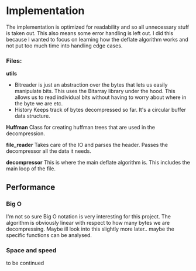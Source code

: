 # Implementation
The implementation is optimized for readability and so all unnecessary stuff is taken out. This also means some error handling is left out. I did this because I wanted to focus on learning how the deflate algorithm works and not put too much time into handling edge cases. 

### Files:

**utils**
- Bitreader
is just an abstraction over the bytes that lets us easily manipulate bits. This uses the Bitarray library under the hood. This allows us to read individual bits without having to worry about where in the byte we are etc.
- History
Keeps track of bytes decompressed so far. It's a circular buffer data structure.

**Huffman**
Class for creating huffman trees that are used in the decompression.

**file_reader**
Takes care of the IO and parses the header. Passes the decompressor all the data it needs.

**decompressor**
This is where the main deflate algorithm is. This includes the main loop of the file.



## Performance

### Big O
I'm not so sure Big O notation is very interesting for this project. The algorithm is obviously linear with respect to how many bytes we are decompressing. Maybe ill look into this slightly more later.. maybe the specific functions can be analysed.

### Space and speed
to be continued